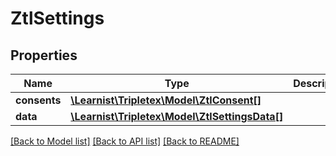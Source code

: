 # ZtlSettings

## Properties
Name | Type | Description | Notes
------------ | ------------- | ------------- | -------------
**consents** | [**\Learnist\Tripletex\Model\ZtlConsent[]**](ZtlConsent.md) |  | [optional] 
**data** | [**\Learnist\Tripletex\Model\ZtlSettingsData[]**](ZtlSettingsData.md) |  | [optional] 

[[Back to Model list]](../../README.md#documentation-for-models) [[Back to API list]](../../README.md#documentation-for-api-endpoints) [[Back to README]](../../README.md)

